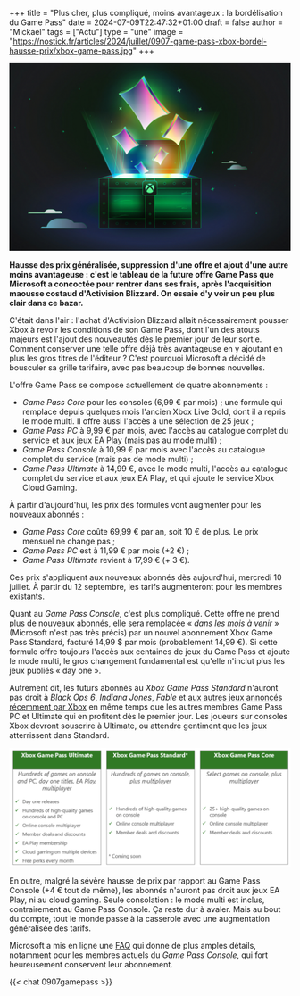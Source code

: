 +++
title = "Plus cher, plus compliqué, moins avantageux : la bordélisation du Game Pass"
date = 2024-07-09T22:47:32+01:00
draft = false
author = "Mickael"
tags = ["Actu"]
type = "une"
image = "https://nostick.fr/articles/2024/juillet/0907-game-pass-xbox-bordel-hausse-prix/xbox-game-pass.jpg"
+++

![Game Pass](xbox-game-pass.jpg "Qu'y a-t-il dans la boîte à caca ?")

**Hausse des prix généralisée, suppression d'une offre et ajout d'une autre moins avantageuse : c'est le tableau de la future offre Game Pass que Microsoft a concoctée pour rentrer dans ses frais, après l'acquisition maousse costaud d'Activision Blizzard. On essaie d'y voir un peu plus clair dans ce bazar.**

C'était dans l'air : l'achat d'Activision Blizzard allait nécessairement pousser Xbox à revoir les conditions de son Game Pass, dont l'un des atouts majeurs est l'ajout des nouveautés dès le premier jour de leur sortie. Comment conserver une telle offre déjà très avantageuse en y ajoutant en plus les gros titres de l'éditeur ? C'est pourquoi Microsoft a décidé de bousculer sa grille tarifaire, avec pas beaucoup de bonnes nouvelles.

L'offre Game Pass se compose actuellement de quatre abonnements : 

- *Game Pass Core* pour les consoles (6,99 € par mois) ; une formule qui remplace depuis quelques mois l'ancien Xbox Live Gold, dont il a repris le mode multi. Il offre aussi l'accès à une sélection de 25 jeux ;
- *Game Pass PC* à 9,99 € par mois, avec l'accès au catalogue complet du service et aux jeux EA Play (mais pas au mode multi) ;
- *Game Pass Console* à 10,99 € par mois avec l'accès au catalogue complet du service (mais pas de mode multi) ;
- *Game Pass Ultimate* à 14,99 €, avec le mode multi, l'accès au catalogue complet du service et aux jeux EA Play, et qui ajoute le service Xbox Cloud Gaming.

À partir d'aujourd'hui, les prix des formules vont augmenter pour les nouveaux abonnés : 

- *Game Pass Core* coûte 69,99 € par an, soit 10 € de plus. Le prix mensuel ne change pas ;
- *Game Pass PC* est à 11,99 € par mois (+2 €) ;
- *Game Pass Ultimate* revient à 17,99 € (+ 3 €).

Ces prix s'appliquent aux nouveaux abonnés dès aujourd'hui, mercredi 10 juillet. À partir du 12 septembre, les tarifs augmenteront pour les membres existants.

Quant au *Game Pass Console*, c'est plus compliqué. Cette offre ne prend plus de nouveaux abonnés, elle sera remplacée « *dans les mois à venir* » (Microsoft n'est pas très précis) par un nouvel abonnement Xbox Game Pass Standard, facturé 14,99 $ par mois (probablement 14,99 €). Si cette formule offre toujours l'accès aux centaines de jeux du Game Pass et ajoute le mode multi, le gros changement fondamental est qu'elle n'inclut plus les jeux publiés « day one ».

Autrement dit, les futurs abonnés au *Xbox Game Pass Standard* n'auront pas droit à *Black Ops 6*, *Indiana Jones*, *Fable* et [aux autres jeux annoncés récemment par Xbox](https://nostick.fr/articles/2024/juin/0906-doom-gears-of-war-perfect-dark-xbox-artillerie-lourde/) en même temps que les autres membres Game Pass PC et Ultimate qui en profitent dès le premier jour. Les joueurs sur consoles Xbox devront souscrire à Ultimate, ou attendre gentiment que les jeux atterrissent dans Standard.

![Game Pass Console](game-pass-consoles.jpg "Les formules Game Pass pour les consoleux.")

En outre, malgré la sévère hausse de prix par rapport au Game Pass Console (+4 € tout de même), les abonnés n'auront pas droit aux jeux EA Play, ni au cloud gaming. Seule consolation : le mode multi est inclus, contrairement au Game Pass Console. Ça reste dur à avaler. Mais au bout du compte, tout le monde passe à la casserole avec une augmentation généralisée des tarifs.

Microsoft a mis en ligne une [FAQ](https://www.theverge.com/2024/7/9/24195312/microsoft-xbox-game-pass-ultimate-price-increase-standard-subscription) qui donne de plus amples détails, notamment pour les membres actuels du *Game Pass Console*, qui fort heureusement conservent leur abonnement.

{{< chat 0907gamepass >}} 
